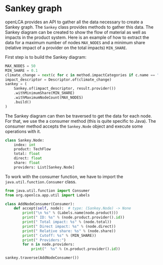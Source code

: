 # Sankey graph

openLCA provides an API to gather all the data necessary to create a Sankey graph. The `Sankey`
class provides methods to gather this data. The Sankey diagram can be created to show the flow of
material as well as impacts in the product system. Here is an example of how to extract the data for
a maximum number of nodes `MAX_NODES` and a minimum share (relative impact of a provider on the
total impacts) `MIN_SHARE`.

First step is to build the Sankey diagram:

```python
MAX_NODES = 50
MIN_SHARE = 0.1
climate_change = next(c for c in method.impactCategories if c.name == "Climate change")
impact_descriptor = Descriptor.of(climate_change)
sankey = (
    Sankey.of(impact_descriptor, result.provider())
    .withMinimumShare(MIN_SHARE)
    .withMaximumNodeCount(MAX_NODES)
    .build()
)
```

The Sankey diagram can then be traversed to get the data for each node. For that, we use the a
consumer method (this is quite specific to Java). The consumer method accepts the `Sankey.Node`
object and execute some operations with it.

```python
class Sankey.Node:
    index: int
    product: TechFlow
    total: float
    direct: float
    share: float
    providers: List[Sankey.Node]
```

To work with the consumer function, we have to import the `java.util.function.Consumer` class.

```python
from java.util.function import Consumer
from org.openlca.app.util import Labels

class AddNodeConsumer(Consumer):
    def accept(self, node):  # type: (Sankey.Node) -> None
        print("\n %s" % (Labels.name(node.product)))
        print(" ID: %s" % (node.product.provider().id))
        print(" Total impact: %s" % (node.total))
        print(" Direct impact: %s" % (node.direct))
        print(" Relative share: %s" % (node.share))
        print(" Cutoff: %s" % (MIN_SHARE))
        print(" Providers:")
        for n in node.providers:
            print("  %s" % (n.product.provider().id))

sankey.traverse(AddNodeConsumer())
```
